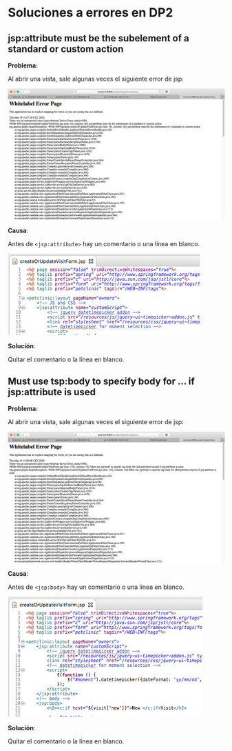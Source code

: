 # Soluciones a errores en DP2

## jsp:attribute must be the subelement of a standard or custom action

**Problema:**

Al abrir una vista, sale algunas veces el siguiente error de jsp:

![error-jsp-attribute](fig/error-jsp-attribute.png)

**Causa**:

Antes de `<jsp:attribute>` hay un comentario o una línea en blanco.

![error-jsp-attribute-solucion](fig/error-jsp-attribute-solucion.png)

**Solución**:

Quitar el comentario o la línea en blanco.

## Must use tsp:body to specify body for ... if jsp:attribute is used

**Problema:**

Al abrir una vista, sale algunas veces el siguiente error de jsp:

![error-jsp-body](fig/error-jsp-body.png)

**Causa**:

Antes de `<jsp:body>` hay un comentario o una línea en blanco.

![error-jsp-body-solucion](fig/error-jsp-body-solucion.png)

**Solución**:

Quitar el comentario o la línea en blanco.